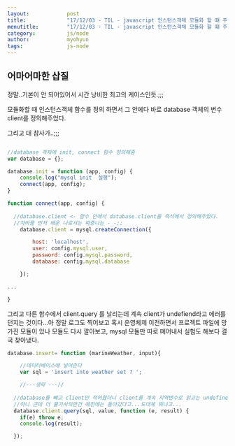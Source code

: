 ```yaml
---
layout:            post
title:             "17/12/03 - TIL - javascript 인스턴스객체 모듈화 할 떄 주의점"
menutitle:         "17/12/03 - TIL - javascript 인스턴스객체 모듈화 할 떄 주의점"
category:          js/node
author:            myohyun
tags:              js-node
---
```


## 어마어마한 삽질

정말..기본이 안 되어있어서 시간 낭비한 최고의 케이스인듯.;;;

모듈화할 때 인스턴스객체 함수를 정의 하면서 그 안에다 바로  database 객체의 변수 client를 정의해주었다. 

그리고 대 참사가..;;;

```javascript

//database 객체에 init, connect 함수 정의해줌
var database = {};

database.init = function (app, config) {
    console.log("mysql init  실행");
    connect(app, config);
}

function connect(app, config) {
  
  //database.client <- 함수 안에서 database.client를 즉석에서 정의해주었다.
  //자바를 먼저 배운 나로서는 짜증나는 -_-;;
    database.client = mysql.createConnection({

        host: 'localhost',
        user: config.mysql.user,
        password: config.mysql.password,
        database: config.mysql.database

    });

...

}
```



그리고 다른 함수에서 client.query 를 날리는데 계속 client가 undefiend라고 에러를 던지는 것이다...아 정말 로그도 찍어보고  혹시 운영체제 이전하면서 프로젝트 파일에 망가진 모듈이 있나 모듈도 다시 깔아보고, mysql 모듈만 따로 뗴어내서 실험도 해보다 결국 찾아냈다.

```javascript
database.insert= function (marineWeather, input){

    //데이터베이스에 넣어준다
    var sql = 'insert into weather set ? ';

	//---생략 ---//
  
  //database를 뺴고 client만 적어줬더니 client를 계속 지역변수로 읽고는 undefined라 뱉어냈던..-_-;;;
  //아니 근데 더 불가사의한건 예전에는 돌아갔다고...도대체 뭐냐고...
  database.client.query(sql, value, function (e, result) {
    if(e) throw e;
    console.log(result);

  });
```
